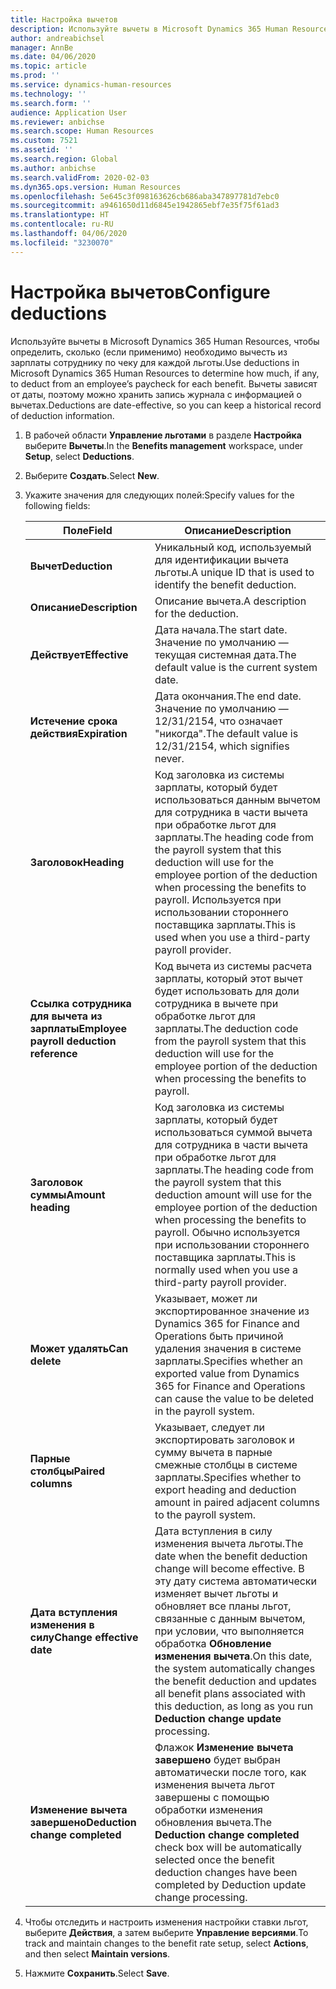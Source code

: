 ```yaml
---
title: Настройка вычетов
description: Используйте вычеты в Microsoft Dynamics 365 Human Resources, чтобы определить, сколько (если применимо) необходимо вычесть из зарплаты сотруднику по чеку для каждой льготы.
author: andreabichsel
manager: AnnBe
ms.date: 04/06/2020
ms.topic: article
ms.prod: ''
ms.service: dynamics-human-resources
ms.technology: ''
ms.search.form: ''
audience: Application User
ms.reviewer: anbichse
ms.search.scope: Human Resources
ms.custom: 7521
ms.assetid: ''
ms.search.region: Global
ms.author: anbichse
ms.search.validFrom: 2020-02-03
ms.dyn365.ops.version: Human Resources
ms.openlocfilehash: 5e645c3f098163626cb686aba347897781d7ebc0
ms.sourcegitcommit: a9461650d11d6845e1942865ebf7e35f75f61ad3
ms.translationtype: HT
ms.contentlocale: ru-RU
ms.lasthandoff: 04/06/2020
ms.locfileid: "3230070"
---
```

# <a name="configure-deductions"></a><span data-ttu-id="8c836-103">Настройка вычетов</span><span class="sxs-lookup"><span data-stu-id="8c836-103">Configure deductions</span></span>

<span data-ttu-id="8c836-104">Используйте вычеты в Microsoft Dynamics 365 Human Resources, чтобы определить, сколько (если применимо) необходимо вычесть из зарплаты сотруднику по чеку для каждой льготы.</span><span class="sxs-lookup"><span data-stu-id="8c836-104">Use deductions in Microsoft Dynamics 365 Human Resources to determine how much, if any, to deduct from an employee’s paycheck for each benefit.</span></span> <span data-ttu-id="8c836-105">Вычеты зависят от даты, поэтому можно хранить запись журнала с информацией о вычетах.</span><span class="sxs-lookup"><span data-stu-id="8c836-105">Deductions are date-effective, so you can keep a historical record of deduction information.</span></span> 

1. <span data-ttu-id="8c836-106">В рабочей области **Управление льготами** в разделе **Настройка** выберите **Вычеты**.</span><span class="sxs-lookup"><span data-stu-id="8c836-106">In the **Benefits management** workspace, under **Setup**, select **Deductions**.</span></span>

2. <span data-ttu-id="8c836-107">Выберите **Создать**.</span><span class="sxs-lookup"><span data-stu-id="8c836-107">Select **New**.</span></span>

3. <span data-ttu-id="8c836-108">Укажите значения для следующих полей:</span><span class="sxs-lookup"><span data-stu-id="8c836-108">Specify values for the following fields:</span></span>

   | <span data-ttu-id="8c836-109">Поле</span><span class="sxs-lookup"><span data-stu-id="8c836-109">Field</span></span> | <span data-ttu-id="8c836-110">Описание</span><span class="sxs-lookup"><span data-stu-id="8c836-110">Description</span></span> |
   | --- | --- |
   | <span data-ttu-id="8c836-111">**Вычет**</span><span class="sxs-lookup"><span data-stu-id="8c836-111">**Deduction**</span></span> | <span data-ttu-id="8c836-112">Уникальный код, используемый для идентификации вычета льготы.</span><span class="sxs-lookup"><span data-stu-id="8c836-112">A unique ID that is used to identify the benefit deduction.</span></span> |
   | <span data-ttu-id="8c836-113">**Описание**</span><span class="sxs-lookup"><span data-stu-id="8c836-113">**Description**</span></span> | <span data-ttu-id="8c836-114">Описание вычета.</span><span class="sxs-lookup"><span data-stu-id="8c836-114">A description for the deduction.</span></span> |
   | <span data-ttu-id="8c836-115">**Действует**</span><span class="sxs-lookup"><span data-stu-id="8c836-115">**Effective**</span></span> | <span data-ttu-id="8c836-116">Дата начала.</span><span class="sxs-lookup"><span data-stu-id="8c836-116">The start date.</span></span> <span data-ttu-id="8c836-117">Значение по умолчанию — текущая системная дата.</span><span class="sxs-lookup"><span data-stu-id="8c836-117">The default value is the current system date.</span></span> |
   | <span data-ttu-id="8c836-118">**Истечение срока действия**</span><span class="sxs-lookup"><span data-stu-id="8c836-118">**Expiration**</span></span> | <span data-ttu-id="8c836-119">Дата окончания.</span><span class="sxs-lookup"><span data-stu-id="8c836-119">The end date.</span></span> <span data-ttu-id="8c836-120">Значение по умолчанию — 12/31/2154, что означает "никогда".</span><span class="sxs-lookup"><span data-stu-id="8c836-120">The default value is 12/31/2154, which signifies never.</span></span> |
   | <span data-ttu-id="8c836-121">**Заголовок**</span><span class="sxs-lookup"><span data-stu-id="8c836-121">**Heading**</span></span> | <span data-ttu-id="8c836-122">Код заголовка из системы зарплаты, который будет использоваться данным вычетом для сотрудника в части вычета при обработке льгот для зарплаты.</span><span class="sxs-lookup"><span data-stu-id="8c836-122">The heading code from the payroll system that this deduction will use for the employee portion of the deduction when processing the benefits to payroll.</span></span> <span data-ttu-id="8c836-123">Используется при использовании стороннего поставщика зарплаты.</span><span class="sxs-lookup"><span data-stu-id="8c836-123">This is used when you use a third-party payroll provider.</span></span> |
   | <span data-ttu-id="8c836-124">**Ссылка сотрудника для вычета из зарплаты**</span><span class="sxs-lookup"><span data-stu-id="8c836-124">**Employee payroll deduction reference**</span></span> | <span data-ttu-id="8c836-125">Код вычета из системы расчета зарплаты, который этот вычет будет использовать для доли сотрудника в вычете при обработке льгот для зарплаты.</span><span class="sxs-lookup"><span data-stu-id="8c836-125">The deduction code from the payroll system that this deduction will use for the employee portion of the deduction when processing the benefits to payroll.</span></span> |
   | <span data-ttu-id="8c836-126">**Заголовок суммы**</span><span class="sxs-lookup"><span data-stu-id="8c836-126">**Amount heading**</span></span> | <span data-ttu-id="8c836-127">Код заголовка из системы зарплаты, который будет использоваться суммой вычета для сотрудника в части вычета при обработке льгот для зарплаты.</span><span class="sxs-lookup"><span data-stu-id="8c836-127">The heading code from the payroll system that this deduction amount will use for the employee portion of the deduction when processing the benefits to payroll.</span></span> <span data-ttu-id="8c836-128">Обычно используется при использовании стороннего поставщика зарплаты.</span><span class="sxs-lookup"><span data-stu-id="8c836-128">This is normally used when you use a third-party payroll provider.</span></span> |
   | <span data-ttu-id="8c836-129">**Может удалять**</span><span class="sxs-lookup"><span data-stu-id="8c836-129">**Can delete**</span></span> | <span data-ttu-id="8c836-130">Указывает, может ли экспортированное значение из Dynamics 365 for Finance and Operations быть причиной удаления значения в системе зарплаты.</span><span class="sxs-lookup"><span data-stu-id="8c836-130">Specifies whether an exported value from Dynamics 365 for Finance and Operations can cause the value to be deleted in the payroll system.</span></span> |
   | <span data-ttu-id="8c836-131">**Парные столбцы**</span><span class="sxs-lookup"><span data-stu-id="8c836-131">**Paired columns**</span></span> | <span data-ttu-id="8c836-132">Указывает, следует ли экспортировать заголовок и сумму вычета в парные смежные столбцы в системе зарплаты.</span><span class="sxs-lookup"><span data-stu-id="8c836-132">Specifies whether to export heading and deduction amount in paired adjacent columns to the payroll system.</span></span> |
   | <span data-ttu-id="8c836-133">**Дата вступления изменения в силу**</span><span class="sxs-lookup"><span data-stu-id="8c836-133">**Change effective date**</span></span> | <span data-ttu-id="8c836-134">Дата вступления в силу изменения вычета льготы.</span><span class="sxs-lookup"><span data-stu-id="8c836-134">The date when the benefit deduction change will become effective.</span></span> <span data-ttu-id="8c836-135">В эту дату система автоматически изменяет вычет льготы и обновляет все планы льгот, связанные с данным вычетом, при условии, что выполняется обработка **Обновление изменения вычета**.</span><span class="sxs-lookup"><span data-stu-id="8c836-135">On this date, the system automatically changes the benefit deduction and updates all benefit plans associated with this deduction, as long as you run **Deduction change update** processing.</span></span> |
   | <span data-ttu-id="8c836-136">**Изменение вычета завершено**</span><span class="sxs-lookup"><span data-stu-id="8c836-136">**Deduction change completed**</span></span> | <span data-ttu-id="8c836-137">Флажок **Изменение вычета завершено** будет выбран автоматически после того, как изменения вычета льгот завершены с помощью обработки изменения обновления вычета.</span><span class="sxs-lookup"><span data-stu-id="8c836-137">The **Deduction change completed** check box will be automatically selected once the benefit deduction changes have been completed by Deduction update change processing.</span></span> |
   
4. <span data-ttu-id="8c836-138">Чтобы отследить и настроить изменения настройки ставки льгот, выберите **Действия**, а затем выберите **Управление версиями**.</span><span class="sxs-lookup"><span data-stu-id="8c836-138">To track and maintain changes to the benefit rate setup, select **Actions**, and then select **Maintain versions**.</span></span>

5. <span data-ttu-id="8c836-139">Нажмите **Сохранить**.</span><span class="sxs-lookup"><span data-stu-id="8c836-139">Select **Save**.</span></span> 
